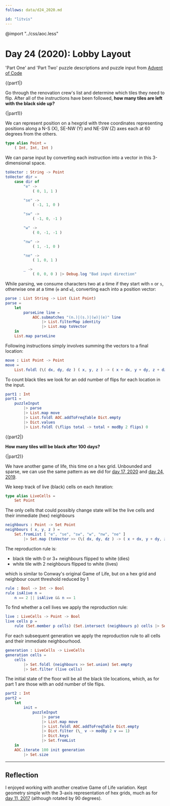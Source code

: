 ```yaml
---
follows: data/d24_2020.md

id: "litvis"
---
```


@import "../css/aoc.less"

# Day 24 (2020): Lobby Layout

'Part One' and 'Part Two' puzzle descriptions and puzzle input from [Advent of Code](https://adventofcode.com/2020/day/24)

{(part1|}

Go through the renovation crew's list and determine which tiles they need to flip. After all of the instructions have been followed, **how many tiles are left with the black side up?**

{|part1)}

We can represent position on a hexgrid with three coordinates representing positions along a N-S (X), SE-NW (Y) and NE-SW (Z) axes each at 60 degrees from the others.

```elm {l}
type alias Point =
    ( Int, Int, Int )
```

We can parse input by converting each instruction into a vector in this 3-dimensional space.

```elm {l}
toVector : String -> Point
toVector dir =
    case dir of
        "e" ->
            ( 0, 1, 1 )

        "se" ->
            ( -1, 1, 0 )

        "sw" ->
            ( -1, 0, -1 )

        "w" ->
            ( 0, -1, -1 )

        "nw" ->
            ( 1, -1, 0 )

        "ne" ->
            ( 1, 0, 1 )

        _ ->
            ( 0, 0, 0 ) |> Debug.log "Bad input direction"
```

While parsing, we consume characters two at a time if they start with `n` or `s`, otherwise one at a time (`e` and `w`), converting each into a position vector:

```elm {l}
parse : List String -> List (List Point)
parse =
    let
        parseLine line =
            AOC.submatches "(n.)|(s.)|(w)|(e)" line
                |> List.filterMap identity
                |> List.map toVector
    in
    List.map parseLine
```

Following instructions simply involves summing the vectors to a final location:

```elm {l}
move : List Point -> Point
move =
    List.foldl (\( dx, dy, dz ) ( x, y, z ) -> ( x + dx, y + dy, z + dz )) ( 0, 0, 0 )
```

To count black tiles we look for an odd number of flips for each location in the input.

```elm {l r}
part1 : Int
part1 =
    puzzleInput
        |> parse
        |> List.map move
        |> List.foldl AOC.addToFreqTable Dict.empty
        |> Dict.values
        |> List.foldl (\flips total -> total + modBy 2 flips) 0
```

{(part2|}

**How many tiles will be black after 100 days?**

{|part2)}

We have another game of life, this time on a hex grid. Unbounded and sparse, we can use the same pattern as we did for [day 17, 2020](d17_2020.md) and [day 24, 2019](../2019/d24_2019.md).

We keep track of live (black) cells on each iteration:

```elm {l}
type alias LiveCells =
    Set Point
```

The only cells that could possibly change state will be the live cells and their immediate (hex) neighbours

```elm {l}
neighbours : Point -> Set Point
neighbours ( x, y, z ) =
    Set.fromList [ "e", "se", "sw", "w", "nw", "ne" ]
        |> Set.map (toVector >> (\( dx, dy, dz ) -> ( x + dx, y + dy, z + dz )))
```

The reproduction rule is:

- black tile with 0 or 3+ neighbours flipped to white (dies)
- white tile with 2 neighbours flipped to white (lives)

which is similar to Conway's original Game of Life, but on a hex grid and neighbour count threshold reduced by 1

```elm {l}
rule : Bool -> Int -> Bool
rule isAlive n =
    n == 2 || isAlive && n == 1
```

To find whether a cell lives we apply the reproduction rule:

```elm {l}
live : LiveCells -> Point -> Bool
live cells p =
    rule (Set.member p cells) (Set.intersect (neighbours p) cells |> Set.size)
```

For each subsequent generation we apply the reproduction rule to all cells and their immediate neighbourhood.

```elm {l}
generation : LiveCells -> LiveCells
generation cells =
    cells
        |> Set.foldl (neighbours >> Set.union) Set.empty
        |> Set.filter (live cells)
```

The initial state of the floor will be all the black tile locations, which, as for part 1 are those with an odd number of tile flips.

```elm {l r}
part2 : Int
part2 =
    let
        init =
            puzzleInput
                |> parse
                |> List.map move
                |> List.foldl AOC.addToFreqTable Dict.empty
                |> Dict.filter (\_ v -> modBy 2 v == 1)
                |> Dict.keys
                |> Set.fromList
    in
    AOC.iterate 100 init generation
        |> Set.size
```

---

## Reflection

I enjoyed working with another creative Game of Life variation. Kept geometry simple with the 3-axis representation of hex grids, much as for [day 11, 2017](../2017/d11_2017.md) (although rotated by 90 degrees).
